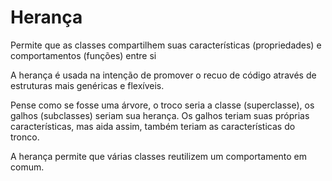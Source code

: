 # Herança
Permite que as classes compartilhem suas características (propriedades) e comportamentos (funções) entre si

A herança é usada na intenção de promover o recuo de código através de estruturas mais genéricas e flexíveis.

Pense como se fosse uma árvore, o troco seria a classe (superclasse), os galhos (subclasses) seriam sua herança.
Os galhos teriam suas próprias características, mas aida assim, também teriam as características do tronco. 

A herança permite que várias classes reutilizem um comportamento em comum.
    
